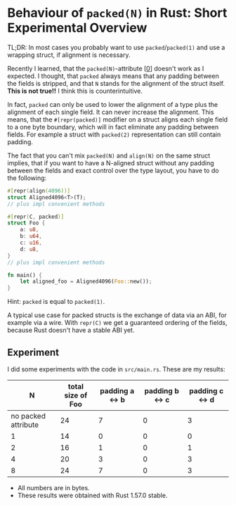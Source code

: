 # Behaviour of `packed(N)` in Rust: Short Experimental Overview

TL;DR: In most cases you probably want to use `packed`/`packed(1)` and use a wrapping struct,
if alignment is necessary.

Recently I learned, that the `packed(N)`-attribute [[0]] doesn't work as I 
expected. I thought, that `packed` always means that any padding 
between the fields is stripped, and that `N` stands for the alignment of the
struct itself. **This is not true!!** I think this is counterintuitive.

In fact, `packed` can only be used to lower the alignment of a type plus the alignment of
each single field. It can never increase the alignment. This means, that the
`#[repr(packed)]` modifier on a struct aligns each single field to a 
one byte boundary, which will in fact eliminate any padding between fields.
For example a struct with `packed(2)` representation can still contain padding.

The fact that you can't mix `packed(N)` and `align(N)` on the same struct implies,
that if you want to have a N-aligned struct without any padding between the fields
and exact control over the type layout, you have to do the following:

```rust
#[repr(align(4096))]
struct Aligned4096<T>(T);
// plus impl convenient methods

#[repr(C, packed)]
struct Foo {
    a: u8,
    b: u64,
    c: u16,
    d: u8,
}
// plus impl convenient methods

fn main() {
    let aligned_foo = Aligned4096(Foo::new());
}
```

Hint: `packed` is equal to `packed(1)`.

A typical use case for packed structs is the exchange of data via an ABI, for 
example via a wire. With `repr(C)` we get a guaranteed ordering of the fields,
because Rust doesn't have a stable ABI yet.

## Experiment

I did some experiments with the code in `src/main.rs`. These are my results:

| N                   | total size of Foo | padding a <-> b | padding b <-> c | padding c <-> d |
|---------------------|-------------------|-----------------|-----------------|-----------------|
| no packed attribute | 24                | 7               | 0               | 3               |
| 1                   | 14                | 0               | 0               | 0               |
| 2                   | 16                | 1               | 0               | 1               |
| 4                   | 20                | 3               | 0               | 3               |
| 8                   | 24                | 7               | 0               | 3               |

- All numbers are in bytes.
- These results were obtained with Rust 1.57.0 stable.

[0]: https://doc.rust-lang.org/reference/type-layout.html